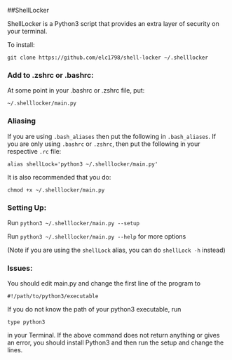 ##ShellLocker

ShellLocker is a Python3 script that provides an extra layer of security on your terminal.

To install:

```
git clone https://github.com/elc1798/shell-locker ~/.shelllocker
```

### Add to .zshrc or .bashrc:

At some point in your .bashrc or .zshrc file, put:

```
~/.shelllocker/main.py
```

### Aliasing

If you are using `.bash_aliases` then put the following in `.bash_aliases`. If you are only using `.bashrc` or `.zshrc`, then put the following in your respective `.rc` file:

```
alias shellLock='python3 ~/.shelllocker/main.py'
```

It is also recommended that you do:

```
chmod +x ~/.shelllocker/main.py
```

### Setting Up:

Run `python3 ~/.shelllocker/main.py --setup`

Run `python3 ~/.shelllocker/main.py --help` for more options

(Note if you are using the `shellLock` alias, you can do `shellLock -h` instead)

### Issues:

You should edit main.py and change the first line of the program to

```
#!/path/to/python3/executable
```

If you do not know the path of your python3 executable, run

```
type python3
```

in your Terminal. If the above command does not return anything or gives an
error, you should install Python3 and then run the setup and change the lines.

